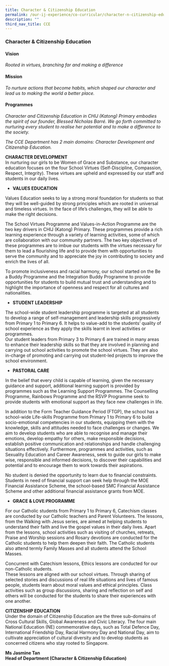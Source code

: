 ```yaml
---
title: Character & Citizenship Education
permalink: /our-ij-experience/co-curricular/character-n-citizenship-education-cce/
description: ""
third_nav_title: CCE
---
```

### Character &amp; Citizenship Education

#### Vision


_Rooted in virtues, branching far and making a difference_

#### Mission


_To nurture actions that become habits, which shaped our character and lead us to making the world a better place._

#### Programmes


_Character and Citizenship Education in CHIJ (Katong) Primary embodies the spirit of our founder, Blessed Nicholas Barré. We go forth committed to nurturing every student to realise her potential and to make a difference to the society._

  

_The CCE Department has 2 main domains: Character Development and Citizenship Education._

  

  

**CHARACTER DEVELOPMENT**<br>
In nurturing our girls to be Women of Grace and Substance, our character education focuses on the four School Virtues (Self-Discipline, Compassion, Respect, Integrity). These virtues are upheld and expressed by our staff and students in our daily lives.

  

 *   **VALUES EDUCATION**

Values Education seeks to lay a strong moral foundation for students so that they will be well-guided by strong principles which are rooted in universal and timeless virtues. In the face of life’s challenges, they will be able to make the right decisions.

  

The School Virtues Programme and Values-in-Action Programme are the two key drivers in CHIJ (Katong) Primary. These programmes provide a rich learning experience through a variety of learning activities, some of which are collaboration with our community partners. The two key objectives of these programmes are to imbue our students with the virtues necessary for them to lead a flourishing life and to provide them with opportunities to serve the community and to appreciate the joy in contributing to society and enrich the lives of all.

  

To promote inclusiveness and racial harmony, our school started on the Be a Buddy Programme and the Integration Buddy Programme to provide opportunities for students to build mutual trust and understanding and to highlight the importance of openness and respect for all cultures and nationalities.

  

*   **STUDENT LEADERSHIP**

The school-wide student leadership programme is targeted at all students to develop a range of self-management and leadership skills progressively from Primary 1 to Primary 6. It helps to value-add to the students’ quality of school experience as they apply the skills learnt in level activities or programmes.<br>
Our student leaders from Primary 3 to Primary 6 are trained in many areas to enhance their leadership skills so that they are involved in planning and carrying out school activities to promote the school virtues. They are also in-charge of promoting and carrying out student-led projects to improve the school environment.

  

*   **PASTORAL CARE**

In the belief that every child is capable of learning, given the necessary guidance and support, additional learning support is provided by programmes such as the Learning Support Programmes. The Counselling Programme, Rainbows Programme and the RSVP Programme seek to provide students with emotional support as they face new challenges in life.

  

In addition to the Form Teacher Guidance Period (FTGP), the school has a school-wide Life-skills Programme from Primary 1 to Primary 6 to build socio-emotional competencies in our students, equipping them with the knowledge, skills and attitudes needed to face challenges or changes. We aim to develop students who are able to recognise and manage their emotions, develop empathy for others, make responsible decisions, establish positive communication and relationships and handle challenging situations effectively. Furthermore, programmes and activities, such as Sexuality Education and Career Awareness, seek to guide our girls to make wise, responsible and informed decisions, to discover their capabilities and potential and to encourage them to work towards their aspirations.

  

No student is denied the opportunity to learn due to financial constraints. Students in need of financial support can seek help through the MOE Financial Assistance Scheme, the school-based SMC Financial Assistance Scheme and other additional financial assistance grants from MOE.

  

 *   **GRACE &amp; LOVE PROGRAMME**

For our Catholic students from Primary 1 to Primary 6, Catechism classes are conducted by our Catholic teachers and Parent Volunteers. The lessons, from the Walking with Jesus series, are aimed at helping students to understand their faith and live the gospel values in their daily lives. Apart from the lessons, school activities such as visiting of churches, retreats, Praise and Worship sessions and Rosary devotions are conducted for the Catholic students to help them deepen their faith. The Catholic students also attend termly Family Masses and all students attend the School Masses.

  

Concurrent with Catechism lessons, Ethics lessons are conducted for our non-Catholic students.<br>
These lessons are aligned with our school virtues. Through sharing of selected stories and discussions of real life situations and lives of famous people, students learn about moral values and ethical principles. Class activities such as group discussions, sharing and reflection on self and others will be conducted for the students to share their experiences with one another.

  

  

**CITIZENSHIP EDUCATION**<br>
Under the domain of Citizenship Education are the three sub-domains of Cross Cultural Skills, Global Awareness and Civic Literacy. The four main National Education (NE) commemorative days, such as Total Defence Day, International Friendship Day, Racial Harmony Day and National Day, aim to cultivate appreciation of cultural diversity and to develop students as concerned citizens who stay rooted to Singapore.

  

  

**Ms Jasmine Tan**<br>
**Head of Department (Character &amp; Citizenship Education)**